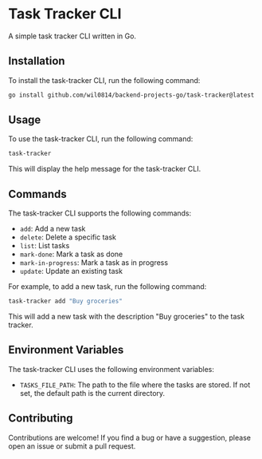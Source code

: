 # Task Tracker CLI

A simple task tracker CLI written in Go.  

## Installation

To install the task-tracker CLI, run the following command:

```bash
go install github.com/wil0814/backend-projects-go/task-tracker@latest
```

## Usage

To use the task-tracker CLI, run the following command:

```bash
task-tracker
```

This will display the help message for the task-tracker CLI.

## Commands

The task-tracker CLI supports the following commands:

- `add`: Add a new task
- `delete`: Delete a specific task
- `list`: List tasks
- `mark-done`: Mark a task as done
- `mark-in-progress`: Mark a task as in progress
- `update`: Update an existing task

For example, to add a new task, run the following command:

```bash
task-tracker add "Buy groceries"
```

This will add a new task with the description "Buy groceries" to the task tracker.

## Environment Variables

The task-tracker CLI uses the following environment variables:

- `TASKS_FILE_PATH`: The path to the file where the tasks are stored. If not set, the default path is the current directory.

## Contributing

Contributions are welcome! If you find a bug or have a suggestion, please open an issue or submit a pull request.
